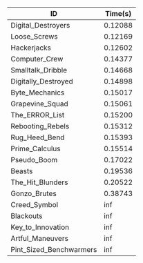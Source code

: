 |ID|Time(s)|
|-|-|
|Digital_Destroyers|0.12088|
|Loose_Screws|0.12169|
|Hackerjacks|0.12602|
|Computer_Crew|0.14377|
|Smalltalk_Dribble|0.14668|
|Digitally_Destroyed|0.14898|
|Byte_Mechanics|0.15017|
|Grapevine_Squad|0.15061|
|The_ERROR_List|0.15200|
|Rebooting_Rebels|0.15312|
|Rug_Heed_Bend|0.15393|
|Prime_Calculus|0.15514|
|Pseudo_Boom|0.17022|
|Beasts|0.19536|
|The_Hit_Blunders|0.20522|
|Gonzo_Brutes|0.38743|
|Creed_Symbol|inf|
|Blackouts|inf|
|Key_to_Innovation|inf|
|Artful_Maneuvers|inf|
|Pint_Sized_Benchwarmers|inf|
